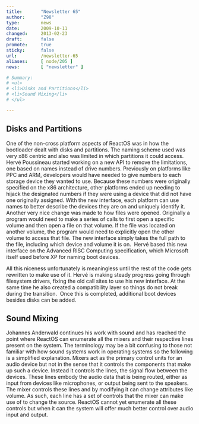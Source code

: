 ```yaml
---
title:       "Newsletter 65"
author:      "Z98"
type:        news
date:        2009-10-11
changed:     2013-02-23
draft:       false
promote:     true
sticky:      false
url:         /newsletter-65
aliases:     [ node/205 ]
news:        [ "newsletter" ]

# Summary:
# <ul>
# <li>Disks and Partitions</li>
# <li>Sound Mixing</li>
# </ul>

---
```

<h2>Disks and Partitions</h2>
<p>One of the non-cross platform aspects of ReactOS was in how the bootloader dealt with disks and partitions.  The naming scheme used was very x86 centric and also was limited in which partitions it could access.  Herv&eacute; Poussineau started working on a new API to remove the limitations, one based on names instead of drive numbers.  Previously on platforms like PPC and ARM, developers would have needed to give numbers to each storage device they wanted to use.  Because these numbers were originally specified on the x86 architecture, other platforms ended up needing to hijack the designated numbers if they were using a device that did not have one originally assigned.  With the new interface, each platform can use names to better describe the devices they are on and uniquely identify it.  Another very nice change was made to how files were opened.  Originally a program would need to make a series of calls to first open a specific volume and then open a file on that volume.  If the file was located on another volume, the program would need to explicitly open the other volume to access that file.  The new interface simply takes the full path to the file, including which device and volume it is on.&nbsp; Herv&eacute; based this new interface on the Advanced RISC Computing specification, which Microsoft itself used before XP for naming boot devices.</p>
<p>All this niceness unfortunately is meaningless until the rest of the code gets rewritten to make use of it.  Herv&eacute; is making steady progress going through filesystem drivers, fixing the old call sites to use his new interface.  At the same time he also created a compatibility layer so things do not break during the transition.&nbsp; Once this is completed, additional boot devices besides disks can be added.</p>
<h2>Sound Mixing</h2>
<p>Johannes Anderwald continues his work with sound and has reached the point where ReactOS can enumerate all the mixers and their respective lines present on the system.  The terminology may be a bit confusing to those not familiar with how sound systems work in operating systems so the following is a simplified explanation.  Mixers act as the primary control units for an audio device but not in the sense that it controls the components that make up such a device.  Instead it controls the lines, the signal flow between the devices.  These lines embody the audio data that is being routed, either as input from devices like microphones, or output being sent to the speakers.  The mixer controls these lines and by modifying it can change attributes like volume.  As such, each line has a set of controls that the mixer can make use of to change the source.  ReactOS cannot yet enumerate all these controls but when it can the system will offer much better control over audio input and output.</p>
